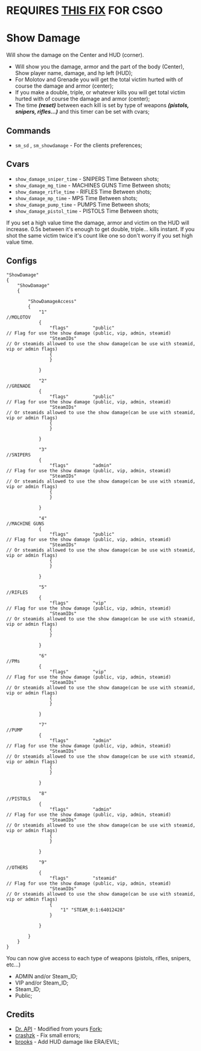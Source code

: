 # REQUIRES [THIS FIX](https://github.com/Franc1sco/FixHintColorMessages) FOR CSGO
# Show Damage
Will show the damage on the Center and HUD (corner).
- Will show you the damage, armor and the part of the body (Center), Show player name, damage, and hp left (HUD);
- For Molotov and Grenade you will get the total victim hurted with of course the damage and armor (center);
- If you make a double, triple, or whatever kills you will get total victim hurted with of course the damage and armor (center);
- The time ***(reset)*** between each kill is set by type of weapons ***(pistols, snipers, rifles...)*** and this timer can be set with cvars;

## Commands
- `sm_sd` , `sm_showdamage` - For the clients preferences;

## Cvars
- `show_damage_sniper_time` - SNIPERS Time Between shots;
- `show_damage_mg_time` - MACHINES GUNS Time Between shots;
- `show_damage_rifle_time` - RIFLES Time Between shots;
- `show_damage_mp_time` - MPS Time Between shots;
- `show_damage_pump_time` - PUMPS Time Between shots;
- `show_damage_pistol_time` - PISTOLS Time Between shots;

If you set a high value time the damage, armor and victim on the HUD will increase. 0.5s between it's enough to get double, triple... kills instant. If you shot the same victim twice it's count like one so don't worry if you set high value time.

## Configs
```
"ShowDamage"
{
	"ShowDamage"
	{

		"ShowDamageAccess"
		{
			"1"															//MOLOTOV
			{
				"flags"			"public"								// Flag for use the show damage (public, vip, admin, steamid)
				"SteamIDs" 												// Or steamids allowed to use the show damage(can be use with steamid, vip or admin flags)
				{
				}

			}

			"2"															//GRENADE
			{
				"flags"			"public"								// Flag for use the show damage (public, vip, admin, steamid)
				"SteamIDs" 												// Or steamids allowed to use the show damage(can be use with steamid, vip or admin flags)
				{
				}

			}

			"3"															//SNIPERS
			{
				"flags"			"admin"									// Flag for use the show damage (public, vip, admin, steamid)
				"SteamIDs" 												// Or steamids allowed to use the show damage(can be use with steamid, vip or admin flags)
				{
				}

			}

			"4"															//MACHINE GUNS
			{
				"flags"			"public"								// Flag for use the show damage (public, vip, admin, steamid)
				"SteamIDs" 												// Or steamids allowed to use the show damage(can be use with steamid, vip or admin flags)
				{
				}

			}

			"5"															//RIFLES
			{
				"flags"			"vip"									// Flag for use the show damage (public, vip, admin, steamid)
				"SteamIDs" 												// Or steamids allowed to use the show damage(can be use with steamid, vip or admin flags)
				{
				}

			}

			"6"															//PMs
			{
				"flags"			"vip"									// Flag for use the show damage (public, vip, admin, steamid)
				"SteamIDs" 												// Or steamids allowed to use the show damage(can be use with steamid, vip or admin flags)
				{
				}

			}

			"7"															//PUMP
			{
				"flags"			"admin"									// Flag for use the show damage (public, vip, admin, steamid)
				"SteamIDs" 												// Or steamids allowed to use the show damage(can be use with steamid, vip or admin flags)
				{
				}

			}

			"8"															//PISTOLS
			{
				"flags"			"admin"									// Flag for use the show damage (public, vip, admin, steamid)
				"SteamIDs" 												// Or steamids allowed to use the show damage(can be use with steamid, vip or admin flags)
				{
				}

			}

			"9"															//OTHERS
			{
				"flags"			"steamid"								// Flag for use the show damage (public, vip, admin, steamid)
				"SteamIDs" 												// Or steamids allowed to use the show damage(can be use with steamid, vip or admin flags)
				{
					"1"	"STEAM_0:1:64012428"
				}

			}

		}
	}
}
```
You can now give access to each type of weapons (pistols, rifles, snipers, etc...)
- ADMIN and/or Steam_ID;
- VIP and/or Steam_ID;
- Steam_ID;
- Public;

## Credits
- [Dr. API](https://forums.alliedmods.net/member.php?u=259137) - Modified from yours [Fork](https://forums.alliedmods.net/showthread.php?t=264427);
- [crashzk](https://github.com/crashzk) - Fix small errors;
- [brooks](https://github.com/br69ks) - Add HUD damage like ERA/EVIL;

